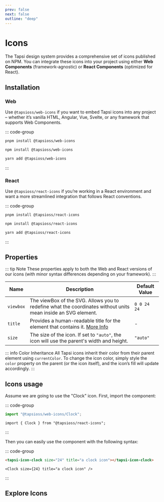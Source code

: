 ```yaml
---
prev: false
next: false
outline: "deep"
---
```


<style>

#icon-header {
  display: flex;
  justify-content: space-between;
  align-items: center;
}

.icons-search-input {
  max-width: 200px;
  display: flex;
  height: 60px;
  border-radius: 8px;
  padding: 0 8px;
  background-color: var(--vp-c-bg-alt);
  margin-left: 20px;
}

.DocSearch-MagnifierLabel {
  color: unset;
}

.DocSearch-Input {
  font-size: 1em;
  height: 100%;
  outline: none;
  padding: 0 0 0 8px;
  width: 80%;
}

#icons-grid {
  margin-top: 50px;
  display: flex;
  width: 100%;
  flex-wrap: wrap;
  gap: 12px;
}

.icon-item {
  background-color: var(--vp-c-bg);
  border: 1px solid var(--vp-c-divider);
  color: var(--vp-c-text-1);
  height: 36px;
  width: 36px;
  display: flex;
  align-items: center;
  justify-content: center;
  border-radius: 8px;
  padding: 6px;
}

.icon-item:focus-visible {
  outline: 2px solid var(--vp-c-brand-1);
  outline-offset: 2px;
}

.icon-item svg {
  color: currentColor;
  fill: currentColor;
  width: 100%;
  height: 100%;
  display: block;
}

.tapsi-icon {
  height: 24px;
  width: 24px;
  fill: currentColor;
}

#icon-wrapper {
  border-radius: 8px;
  background: var(--vp-c-bg-soft);
  height: 200px;
  display: flex;
  align-items: center;
  justify-content: center;
  padding: 50px;
  margin-top: 1rem;
}

#icon-wrapper svg {
  width: 100%;
  height: 100%;
  max-width: 100px;
  max-height: 100px;
}

</style>

<script setup>
import './internals/components/DocIconGrid';
</script>

# Icons

The Tapsi design system provides a comprehensive set of icons published on NPM. You can integrate these icons into your project using either **Web Components** (framework-agnostic) or **React Components** (optimized for React).

## Installation

### Web

Use `@tapsioss/web-icons` if you want to embed Tapsi icons into any project – whether it’s vanilla HTML, Angular, Vue, Svelte, or any framework that supports Web Components.

::: code-group

```bash [pnpm]
pnpm install @tapsioss/web-icons
```

```bash [npm]
npm install @tapsioss/web-icons
```

```bash [yarn]
yarn add @tapsioss/web-icons
```
:::

### React

Use `@tapsioss/react-icons` if you’re working in a React environment and want a more streamlined integration that follows React conventions.

::: code-group

```bash [pnpm]
pnpm install @tapsioss/react-icons
```

```bash [npm]
npm install @tapsioss/react-icons
```

```bash [yarn]
yarn add @tapsioss/react-icons
```
:::

## Properties

::: tip Note
These properties apply to both the Web and React versions of our icons (with minor syntax differences depending on your framework).
:::

<div class="table-wrapper">

| Name       | Description                                                                                                                            | Default Value  |
|------------|----------------------------------------------------------------------------------------------------------------------------------------|----------------|
| `viewbox`  | The viewBox of the SVG. Allows you to redefine what the coordinates without units mean inside an SVG element.                          | `0 0 24 24`    |
| `title`    | Provides a human-readable title for the element that contains it. [More Info](https://www.w3.org/TR/SVG-access/#Equivalent)            | -              |
| `size`     | The size of the icon. If set to `"auto"`, the icon will use the parent's width and height.                                             | `"auto"`       |

</div>

::: info Color Inheritance
All Tapsi icons inherit their color from their parent element using `currentColor`. To change the icon color, simply style the `color` property on the parent (or the icon itself), and the icon’s fill will update accordingly.
:::

## Icons usage

Assume we are going to use the "Clock" icon. First, import the component:

::: code-group

```ts [Web]
import "@tapsioss/web-icons/Clock";
```

```tsx [React]
import { Clock } from "@tapsioss/react-icons";
```

:::

Then you can easily use the component with the following syntax:

::: code-group

```html [Web]
<tapsi-icon-clock size="24" title="a clock icon"></tapsi-icon-clock>
```

```tsx [React]
<Clock size={24} title="a clock icon" />
```

:::


## Explore Icons

<doc-icon-grid></doc-icon-grid>
